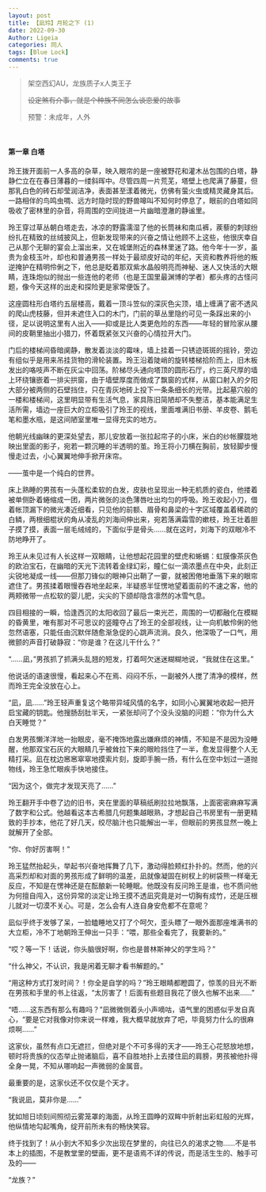 ```yaml
---
layout: post
title: 【凪玲】月轮之下 (1)
date: 2022-09-30
Author: Ligeia
categories: 同人
tags: [Blue Lock]
comments: true
---
```


>架空西幻AU，龙族质子x人类王子
>
>~~设定煞有介事，就是个种族不同怎么谈恋爱的故事~~
>
>预警：未成年，人外

<br />

#### 第一章 白塔

玲王拨开面前一人多高的杂草，映入眼帘的是一座被野花和灌木丛包围的白塔，静静伫立在在春日薄暮的一缕斜晖中。尽管四周一片荒芜，塔壁上也爬满了藤蔓，但那乳白色的砖石却莹润洁净，表面甚至漾着微光，仿佛有萤火虫或精灵藏身其后。一路相伴的鸟鸣虫啁、远方时隐时现的野兽嗥叫不知何时停息了，眼前的白塔如同吸收了密林里的杂音，将周围的空间拢进一片幽暗澄澈的静谧里。

玲王穿过草丛朝白塔走去，冰凉的野露濡湿了他的长筒袜和南瓜裤，蒺藜的刺球纷纷扎在精致的丝绒披风上，但新发现带来的兴奋之情让他顾不上这些，他很庆幸自己从那个无聊的宴会上溜出来，又在城堡附近的森林里迷了路。他今年十一岁，虽贵为金枝玉叶，却也和普通男孩一样处于最顽皮好动的年纪，天资和教养将他的叛逆掩护在精明伶俐之下，他总是眨着那双紫水晶般明亮而神秘、迷人又快活的大眼睛，连珠炮似的抛出一些连他的老师（也是王国里最渊博的学者）都头疼的古怪问题，像今天这样的出走和探险更是家常便饭了。

这座圆柱形白塔约五层楼高，戴着一顶斗笠似的深灰色尖顶，墙上缠满了密不透风的爬山虎枝藤，但并未遮住入口的木门，门前的草丛里隐约可见一条踩出来的小径，足以说明这里有人出入——抑或是比人类更危险的东西——年轻的冒险家从腰间的皮鞘里抽出小猎刀，怀着既紧张又兴奋的心情拉开大门。

门后的楼梯间昏暗阒静，散发着淡淡的霉味，墙上挂着一只锈迹斑斑的摇铃，旁边有组似乎是用来吊挂货物的滑轮装置。玲王沿着陡峭的旋转楼梯拾阶而上，旧木板发出的咯吱声不断在灰尘中回荡。阶梯尽头通向塔顶的圆形石厅，约三英尺厚的墙上环绕镶嵌着一排尖拱窗，由于墙壁厚度而做成了飘窗的式样，从窗口射入的夕阳大部分被两侧的石壁挡住，只在青灰地砖上投下一条条细长的光带。比起墓穴般的一楼和楼梯间，这里明显带有生活气息，家具陈旧简陋却不失整洁，基本能满足生活所需，墙边一座巨大的立柜吸引了玲王的视线，里面堆满旧书册、羊皮卷、鹅毛笔和墨水瓶，是这间陋室里唯一显得充实的地方。

他朝光线幽昧的更深处望去，那儿安放着一张拉起帘子的小床，米白的纱帐朦胧地映出里面的影子，宛若一颗沉睡的半透明的茧。玲王将小刀横在胸前，放轻脚步慢慢走过去，小心翼翼地伸手掀开床帘。

——茧中是一个纯白的世界。

床上熟睡的男孩有一头蓬松柔软的白发，皮肤也呈现出一种无机质的瓷白，他搂着被单侧卧着蜷缩成一团，两片微张的淡色薄唇吐出均匀的呼吸。玲王收起小刀，借着帐顶漏下的微光凑近细看，只见他的前额、眉骨和鼻梁的十字区域覆盖着稀疏的白鳞，两根细棍状的角从凌乱的刘海间伸出来，宛若落满霜雪的嫰枝，玲王壮着胆子摸了摸，表面一层毛绒绒的，下面似乎是骨头……就在这时，刘海下的双眼冷不防地睁开了。

玲王从未见过有人长这样一双眼睛，让他想起花园里的壁虎和蜥蜴：虹膜像茶灰色的欧泊宝石，在幽暗的天光下流转着金绿幻彩，瞳仁似一滴浓墨点在中央，此刻正尖锐地凝成一线——但那刀锋似的眼神只出鞘了一霎，就被困倦地垂落下来的眼帘遮住了。男孩揉着眼慢吞吞地坐起来，半疑惑半怔愣地望着面前的不速之客，他的两颊微带一点松软的婴儿肥，尖尖的下颌却隐含凛然的冰雪气息。

四目相接的一瞬，恰逢西沉的太阳收回了最后一束光芒，周围的一切都融化在模糊的昏黄里，唯有那对不可思议的竖瞳夺占了玲王的全部视线，让一向机敏伶俐的他忽然语塞，只能任由沉默伴随愈渐急促的心跳声流淌。良久，他深吸了一口气，用微颤的声音打破静寂：“你是谁？在这儿干什么？”

“……凪，”男孩抓了抓满头乱翘的短发，打着呵欠迷迷糊糊地说，“我就住在这里。”

他说话的语速很慢，看起来心不在焉、闷闷不乐，一副被外人搅了清净的模样，然而玲王完全没放在心上。

“凪，凪……”玲王轻声重复这个略带异域风情的名字，如同小心翼翼地收起一把开启宝藏的钥匙。他搜肠刮肚半天，一紧张却问了个没头没脑的问题：“你为什么大白天睡觉？”

白发男孩懒洋洋地一抬眼皮，毫不掩饰地露出嫌麻烦的神情，不知是不是因为没睡醒，他那双宝石灰的大眼睛几乎被耸拉下来的眼睑挡住了一半，愈发显得整个人无精打采。凪在枕边窸窸窣窣地摸索片刻，旋即手腕一扬，有什么在空中划过一道抛物线，玲王急忙眼疾手快地接住。

“因为这个，做完才发现天亮了……”

玲王翻开手中卷了边的旧书，夹在里面的草稿纸刷拉拉地飘落，上面密密麻麻写满了数字和公式。他越看这本古希腊几何题集越眼熟，才想起自己书房里有一册更精致的手抄本，他花了好几天，绞尽脑汁也只能解出一半，但眼前的男孩显然一晚上就解开了全部。

“你、你好厉害啊！”

玲王猛然抬起头，举起书兴奋地挥舞了几下，激动得脸颊红扑扑的。然而，他的兴高采烈却和对面的男孩形成了鲜明的温差，凪就像凝固在树杈上的树袋熊一样毫无反应，不知是在愣神还是在酝酿新一轮睡眠。他既没有反问玲王是谁，也不质问他为何擅自闯入，这份异常的淡定让玲王摸不透凪究竟是对一切胸有成竹，还是压根儿就对一切漠不关心。可是，怎么会有人连自身安危都不在意呢？

凪似乎终于发够了呆，一脸瞌睡地又打了个呵欠，歪头瞟了一眼外面那座堆满书的大立柜，冷不丁地朝玲王伸出一只手：“喂，那些全看完了，我要新的。”

“哎？等一下！话说，你头脑很好啊，你也是普林斯神父的学生吗？”

“什么神父，不认识，我是闲着无聊才看书解题的。”

“用这种方式打发时间？！你全是自学的吗？”玲王眼睛都瞪圆了，惊羡的目光不断在男孩和手里的书上往返，“太厉害了！后面有些题目我花了很久也解不出来……”

“唔……这东西有那么有趣吗？”凪微微侧着头小声嘀咕，语气里的困惑似乎发自真心，“要是它对我像对你来说一样难，我大概早就放弃了吧，毕竟努力什么的很麻烦啊……”

这家伙，虽然有点口无遮拦，但绝对是个不可多得的天才——玲王心花怒放地想，顿时将贵族的仪态举止抛诸脑后，喜不自胜地扑上去搂住凪的肩膀，男孩被他扑得全身一晃，不知从哪响起一声微弱的金属音。

最重要的是，这家伙还不仅仅是个天才。

“我说凪，莫非你是……”

犹如旭日顷刻间照彻云雾笼罩的海面，从玲王圆睁的双眸中折射出彩虹般的光辉，他纵情地勾起嘴角，绽开前所未有的畅快笑容。

终于找到了！从小到大不知多少次出现在梦里的，向往已久的渴求之物……不是书本上的插图，不是教堂里的壁画，更不是语焉不详的传说，而是活生生的、触手可及的——

“龙族？”
